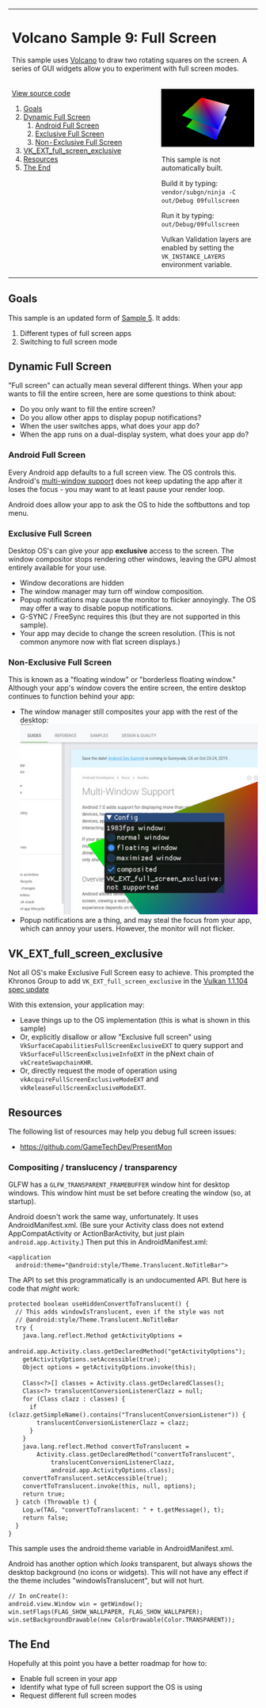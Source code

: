 <table cellspacing="0" cellpadding="0"><tbody>
<tr valign="top"><td width="60%" colspan="2">

# Volcano Sample 9: Full Screen

This sample uses [Volcano](https://github.com/ndsol/volcano) to draw two
rotating squares on the screen. A series of GUI widgets allow you to
experiment with full screen modes.

</td></tr><tr valign="top"><td width="60%">

[View source code](./)

1. [Goals](#goals)
1. [Dynamic Full Screen](#dynamic-full-screen)
   1. [Android Full Screen](#android-full-screen)
   1. [Exclusive Full Screen](#exclusive-full-screen)
   1. [Non-Exclusive Full Screen](#non-exclusive-full-screen)
1. [VK_EXT_full_screen_exclusive](#vk_ext_full_screen_exclusive)
1. [Resources](#resources)
1. [The End](#the-end)

</td><td width="40%">

![Screenshot](../05indexbuffer/screenshot.png)

This sample is not automatically built.

Build it by typing:<br/>
`vendor/subgn/ninja -C out/Debug 09fullscreen`

Run it by typing:<br/>`out/Debug/09fullscreen`

Vulkan Validation layers are enabled by setting the `VK_INSTANCE_LAYERS`
environment variable.</td></tr>
</tbody></table>

## Goals

This sample is an updated form of [Sample 5](../05indexbuffer/README.md). It
adds:

1. Different types of full screen apps
1. Switching to full screen mode

## Dynamic Full Screen

"Full screen" can actually mean several different things. When your app wants to
fill the entire screen, here are some questions to think about:

* Do you only want to fill the entire screen?
* Do you allow other apps to display popup notifications?
* When the user switches apps, what does your app do?
* When the app runs on a dual-display system, what does your app do?

### Android Full Screen

Every Android app defaults to a full screen view. The OS controls this.
Android's
[multi-window support](https://developer.android.com/guide/topics/ui/multi-window)
does not keep updating the app after it loses the focus - you may want to at
least pause your render loop.

Android does allow your app to ask the OS to hide the softbuttons and top
menu.

### Exclusive Full Screen

Desktop OS's can give your app **exclusive** access to the screen.
The window compositor stops rendering other windows, leaving the GPU almost
entirely available for your use.

* Window decorations are hidden
* The window manager may turn off window composition.
* Popup notifications may cause the monitor to flicker annoyingly. The OS may
  offer a way to disable popup notifications.
* G-SYNC / FreeSync requires this (but they are not supported in this sample).
* Your app may decide to change the screen resolution. (This is not common
  anymore now with flat screen displays.)

### Non-Exclusive Full Screen

This is known as a "floating window" or "borderless floating window." Although
your app's window covers the entire screen, the entire desktop continues to
function behind your app:

* The window manager still composites your app with the rest of the desktop:
  ![Compositor is enabled](nonexclusive-fullscreen.jpg)
* Popup notifications are a thing, and may steal the focus from your app,
  which can annoy your users. However, the monitor will not flicker.

## VK_EXT_full_screen_exclusive

Not all OS's make Exclusive Full Screen easy to achieve. This prompted the
Khronos Group to add `VK_EXT_full_screen_exclusive` in the
[Vulkan 1.1.104 spec update](https://github.com/KhronosGroup/Vulkan-Docs/commit/476e3f422dc251065c535c1d8a5cfc58f1cff3c9)

With this extension, your application may:

* Leave things up to the OS implementation (this is what is shown in this
  sample)
* Or, explicitly disallow or allow "Exclusive full screen" using
  `VkSurfaceCapabilitiesFullScreenExclusiveEXT` to query support and
  `VkSurfaceFullScreenExclusiveInfoEXT` in the pNext chain of
  `vkCreateSwapchainKHR`.
* Or, directly request the mode of operation using
  `vkAcquireFullScreenExclusiveModeEXT` and
  `vkReleaseFullScreenExclusiveModeEXT`.

## Resources

The following list of resources may help you debug full screen
issues:

* https://github.com/GameTechDev/PresentMon

### Compositing / translucency / transparency

GLFW has a `GLFW_TRANSPARENT_FRAMEBUFFER` window hint for desktop windows.
This window hint must be set before creating the window (so, at startup).

Android doesn't work the same way, unfortunately. It uses
AndroidManifest.xml. (Be sure your Activity class does not extend
AppCompatActivity or ActionBarActivity, but just plain
`android.app.Activity`.) Then put this in AndroidManifest.xml:

```
<application
  android:theme="@android:style/Theme.Translucent.NoTitleBar">
```

The API to set this programmatically is an undocumented API. But here
is code that *might* work:

```
protected boolean useHiddenConvertToTranslucent() {
  // This adds windowIsTranslucent, even if the style was not
  // @android:style/Theme.Translucent.NoTitleBar
  try {
    java.lang.reflect.Method getActivityOptions =
      android.app.Activity.class.getDeclaredMethod("getActivityOptions");
    getActivityOptions.setAccessible(true);
    Object options = getActivityOptions.invoke(this);

    Class<?>[] classes = Activity.class.getDeclaredClasses();
    Class<?> translucentConversionListenerClazz = null;
    for (Class clazz : classes) {
      if (clazz.getSimpleName().contains("TranslucentConversionListener")) {
        translucentConversionListenerClazz = clazz;
      }
    }
    java.lang.reflect.Method convertToTranslucent =
        Activity.class.getDeclaredMethod("convertToTranslucent",
            translucentConversionListenerClazz,
            android.app.ActivityOptions.class);
    convertToTranslucent.setAccessible(true);
    convertToTranslucent.invoke(this, null, options);
    return true;
  } catch (Throwable t) {
    Log.w(TAG, "convertToTranslucent: " + t.getMessage(), t);
    return false;
  }
}
```

This sample uses the android:theme variable in AndroidManifest.xml.

Android has another option which *looks* transparent, but always shows
the desktop background (no icons or widgets). This will not have any
effect if the theme includes "windowIsTranslucent", but will not hurt.

```
// In onCreate():
android.view.Window win = getWindow();
win.setFlags(FLAG_SHOW_WALLPAPER, FLAG_SHOW_WALLPAPER);
win.setBackgroundDrawable(new ColorDrawable(Color.TRANSPARENT));
```

## The End

Hopefully at this point you have a better roadmap for how to:

* Enable full screen in your app
* Identify what type of full screen support the OS is using
* Request different full screen modes
